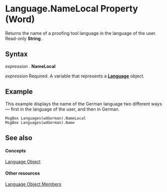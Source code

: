 
# Language.NameLocal Property (Word)

Returns the name of a proofing tool language in the language of the user. Read-only  **String** .


## Syntax

 _expression_ . **NameLocal**

 _expression_ Required. A variable that represents a **[Language](0acc4a42-b4c2-a415-0e38-a049b085dc86.md)** object.


## Example

This example displays the name of the German language two different ways — first in the language of the user, and then in German.


```
MsgBox Languages(wdGerman).NameLocal 
MsgBox Languages(wdGerman).Name
```


## See also


#### Concepts


[Language Object](0acc4a42-b4c2-a415-0e38-a049b085dc86.md)
#### Other resources


[Language Object Members](71b8c7ea-bb8f-3fa7-73f7-f99485ab5d4a.md)
